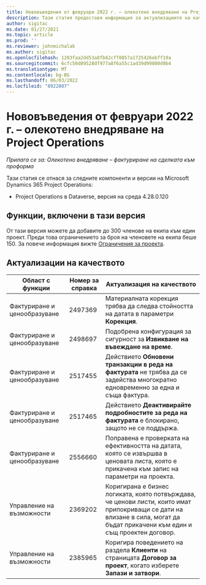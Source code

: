 ```yaml
---
title: Нововъведения от февруари 2022 г. – олекотено внедряване на Project Operations
description: Тази статия предоставя информация за актуализациите на качеството, които са налични в февруарската версия от 2022 г. на олекотено внедряване на Project Operations.
author: sigitac
ms.date: 01/27/2021
ms.topic: article
ms.prod: ''
ms.reviewer: johnmichalak
ms.author: sigitac
ms.openlocfilehash: 1203faa2dd53a8fb82cff0857a1725426ebff19a
ms.sourcegitcommit: 6cfc50d89528df977a8f6a55c1ad39d99800d9b4
ms.translationtype: MT
ms.contentlocale: bg-BG
ms.lasthandoff: 06/03/2022
ms.locfileid: "8922807"
---
```

# <a name="whats-new-february-2022---project-operations-lite-deployment"></a>Нововъведения от февруари 2022 г. – олекотено внедряване на Project Operations

_Прилага се за: Олекотено внедряване – фактуриране на сделката към проформа_

Тази статия се отнася за следните компоненти и версии на Microsoft Dynamics 365 Project Operations:

- Project Operations в Dataverse, версия на среда 4.28.0.120

## <a name="features-included-in-this-release"></a>Функции, включени в тази версия

От тази версия можете да добавите до 300 членове на екипа към един проект. Преди това ограничението за броя на членовете на екипа беше 150. За повече информация вижте [Ограничения за проекта](../../project-management/create-wbs.md#project-limitations).

## <a name="quality-updates"></a>Актуализации на качеството

| Област с функции | Номер за справка | Актуализация на качеството |
| --- | --- | --- |
| Фактуриране и ценообразуване | 2497369 | Материалната корекция трябва да следва стойността на датата в параметри **Корекция**. |
| Фактуриране и ценообразуване | 2498697 | Подобрена конфигурация за сигурност за **Извикване на въвеждане на време**. |
| Фактуриране и ценообразуване | 2517455 | Действието **Обновени транзакции в реда на фактурата** не трябва да се задейства многократно едновременно за една и съща фактура. |
| Фактуриране и ценообразуване | 2517465 | Действието **Деактивирайте подробностите за реда на фактурата** е блокирано, защото не се поддържа. |
| Фактуриране и ценообразуване | 2556660 | Поправена е проверката на ефективността на датата, която се извършва в ценовата листа, която е прикачена към запис на параметри на проекта. |
|   Управление на възможности | 2369202 | Коригирана е бизнес логиката, която потвърждава, че ценови листи, които имат припокриващи се дати на влизане в сила, могат да бъдат прикачени към един и същ проектен договор. |
|   Управление на възможности | 2385965 | Коригира поведението на раздела **Клиенти** на страницата **Договор за проект**, когато изберете **Запази и затвори**. |
